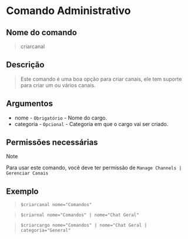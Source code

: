 # Comando Administrativo

## Nome do comando
> criarcanal

## Descrição
> Este comando é uma boa opção para criar canais, ele tem suporte para criar um ou vários canais.

## Argumentos
- nome - `Obrigatório` - Nome do cargo.
- categoria - `Opcional` - Categoria em que o cargo vai ser criado.

## Permissões necessárias
> [!NOTE]
> Para usar este comando, você deve ter permissão de `Manage Channels | Gerenciar Canais`

## Exemplo
> `$criarcanal nome="Comandos"`

> `$criarnal nome="Comandos" | nome="Chat Geral"`

> `$criarcargo nome="Comandos" | nome="Chat Geral | categoria="General"`